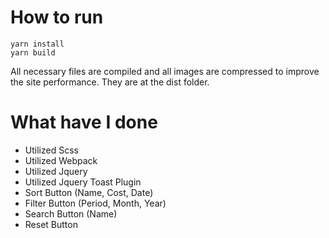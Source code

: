 # How to run

    yarn install
    yarn build
  
  All necessary files are compiled and all images are compressed to improve the site performance. They are at the dist folder.

# What have I done

* Utilized Scss
* Utilized Webpack
* Utilized Jquery
* Utilized Jquery Toast Plugin
* Sort Button (Name, Cost, Date)
* Filter Button (Period, Month, Year)
* Search Button (Name)
* Reset Button
